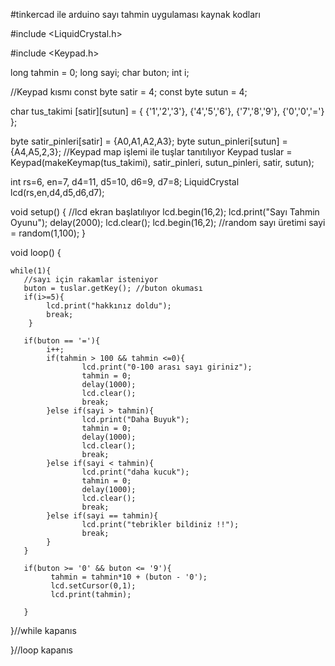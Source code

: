 #tinkercad ile arduino sayı tahmin uygulaması kaynak kodları


#include <LiquidCrystal.h>

#include <Keypad.h>

long tahmin = 0;
long sayi;
char buton;
int i;

//Keypad kısmı
const byte satir = 4;
const byte sutun = 4;

char tus_takimi [satir][sutun] = {
  {'1','2','3'},
  {'4','5','6'},
  {'7','8','9'},
  {'0','0','='}
};

byte satir_pinleri[satir] = {A0,A1,A2,A3};
byte sutun_pinleri[sutun] = {A4,A5,2,3};
//Keypad map işlemi ile tuşlar tanıtılıyor
Keypad tuslar = Keypad(makeKeymap(tus_takimi), satir_pinleri,
                       sutun_pinleri, satir, sutun);

int rs=6, en=7, d4=11, d5=10, d6=9, d7=8;
LiquidCrystal lcd(rs,en,d4,d5,d6,d7);

void setup()
{
  //lcd ekran başlatılıyor
  lcd.begin(16,2);
  lcd.print("Sayı Tahmin Oyunu");
  delay(2000);
  lcd.clear();
  lcd.begin(16,2);
  //random sayı üretimi
  sayi = random(1,100);
}

void loop()
{
  
    while(1){
       //sayı için rakamlar isteniyor
       buton = tuslar.getKey(); //buton okuması
       if(i>=5){
            lcd.print("hakkınız doldu");
            break;
        }
       
       if(buton == '='){
            i++;
            if(tahmin > 100 && tahmin <=0){
                    lcd.print("0-100 arası sayı giriniz");
                    tahmin = 0;
                    delay(1000);
                    lcd.clear();
                    break;
            }else if(sayi > tahmin){
                    lcd.print("Daha Buyuk");
                    tahmin = 0;
                    delay(1000);
                    lcd.clear();
                    break;
            }else if(sayi < tahmin){
                    lcd.print("daha kucuk");
                    tahmin = 0;
                    delay(1000);
                    lcd.clear();   
                    break;         
            }else if(sayi == tahmin){
                    lcd.print("tebrikler bildiniz !!");
                    break;
            }
       }
    
       if(buton >= '0' && buton <= '9'){     
             tahmin = tahmin*10 + (buton - '0');
             lcd.setCursor(0,1);
             lcd.print(tahmin);
             
       }
           
   }//while kapanıs
 
}//loop kapanıs

